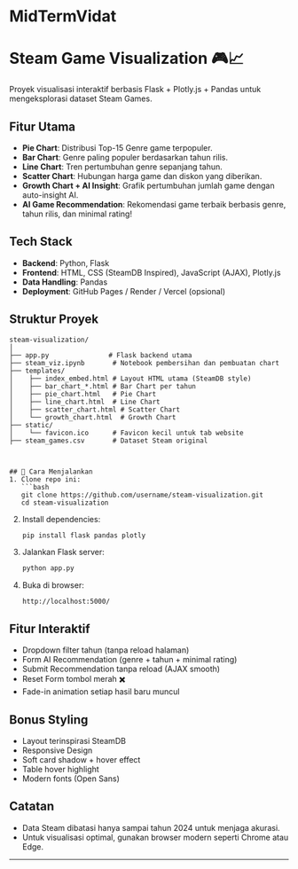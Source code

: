 ﻿# MidTermVidat

# Steam Game Visualization 🎮📈

Proyek visualisasi interaktif berbasis Flask + Plotly.js + Pandas untuk mengeksplorasi dataset Steam Games.

##  Fitur Utama
- **Pie Chart**: Distribusi Top-15 Genre game terpopuler.
- **Bar Chart**: Genre paling populer berdasarkan tahun rilis.
- **Line Chart**: Tren pertumbuhan genre sepanjang tahun.
- **Scatter Chart**: Hubungan harga game dan diskon yang diberikan.
- **Growth Chart + AI Insight**: Grafik pertumbuhan jumlah game dengan auto-insight AI.
- **AI Game Recommendation**: Rekomendasi game terbaik berbasis genre, tahun rilis, dan minimal rating!

##  Tech Stack
- **Backend**: Python, Flask
- **Frontend**: HTML, CSS (SteamDB Inspired), JavaScript (AJAX), Plotly.js
- **Data Handling**: Pandas
- **Deployment**: GitHub Pages / Render / Vercel (opsional)

##  Struktur Proyek

```
steam-visualization/
│
├── app.py               # Flask backend utama
├── steam_viz.ipynb       # Notebook pembersihan dan pembuatan chart
├── templates/
│    ├── index_embed.html # Layout HTML utama (SteamDB style)
│    ├── bar_chart_*.html # Bar Chart per tahun
│    ├── pie_chart.html   # Pie Chart
│    ├── line_chart.html  # Line Chart
│    ├── scatter_chart.html # Scatter Chart
│    └── growth_chart.html  # Growth Chart
├── static/
│    └── favicon.ico      # Favicon kecil untuk tab website
├── steam_games.csv       # Dataset Steam original



## 🚀 Cara Menjalankan
1. Clone repo ini:
   ```bash
   git clone https://github.com/username/steam-visualization.git
   cd steam-visualization
   ```

2. Install dependencies:
   ```bash
   pip install flask pandas plotly
   ```

3. Jalankan Flask server:
   ```bash
   python app.py
   ```

4. Buka di browser:
   ```
   http://localhost:5000/
   ```

## Fitur Interaktif
- Dropdown filter tahun (tanpa reload halaman)
- Form AI Recommendation (genre + tahun + minimal rating)
- Submit Recommendation tanpa reload (AJAX smooth)
- Reset Form tombol merah ✖️
- Fade-in animation setiap hasil baru muncul

## Bonus Styling
- Layout terinspirasi SteamDB
- Responsive Design
- Soft card shadow + hover effect
- Table hover highlight
- Modern fonts (Open Sans)

## Catatan
- Data Steam dibatasi hanya sampai tahun 2024 untuk menjaga akurasi.
- Untuk visualisasi optimal, gunakan browser modern seperti Chrome atau Edge.



---
